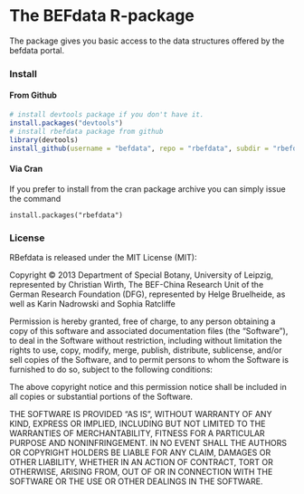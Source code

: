 The BEFdata R-package
=======================

The package gives you basic access to the data structures offered by the befdata portal.

### Install

#### From Github

```r
# install devtools package if you don't have it.
install.packages("devtools")
# install rbefdata package from github
library(devtools)
install_github(username = "befdata", repo = "rbefdata", subdir = "rbefdata")
``` 

#### Via Cran 

If you prefer to install from the cran package archive you can simply issue the command 

```  
install.packages("rbefdata") 
``` 

### License  

RBefdata is released under the MIT License (MIT):

Copyright © 2013 Department of Special Botany, University of Leipzig, represented by Christian Wirth, The BEF-China Research Unit of the German Research Foundation (DFG), represented by Helge Bruelheide, as well as Karin Nadrowski and Sophia Ratcliffe

Permission is hereby granted, free of charge, to any person obtaining a copy of this software and associated documentation files (the “Software”), to deal in the Software without restriction, including without limitation the rights to use, copy, modify, merge, publish, distribute, sublicense, and/or sell copies of the Software, and to permit persons to whom the Software is furnished to do so, subject to the following conditions:

The above copyright notice and this permission notice shall be included in all copies or substantial portions of the Software.

THE SOFTWARE IS PROVIDED “AS IS”, WITHOUT WARRANTY OF ANY KIND, EXPRESS OR IMPLIED, INCLUDING BUT NOT LIMITED TO THE WARRANTIES OF MERCHANTABILITY, FITNESS FOR A PARTICULAR PURPOSE AND NONINFRINGEMENT. IN NO EVENT SHALL THE AUTHORS OR COPYRIGHT HOLDERS BE LIABLE FOR ANY CLAIM, DAMAGES OR OTHER LIABILITY, WHETHER IN AN ACTION OF CONTRACT, TORT OR OTHERWISE, ARISING FROM, OUT OF OR IN CONNECTION WITH THE SOFTWARE OR THE USE OR OTHER DEALINGS IN THE SOFTWARE.

